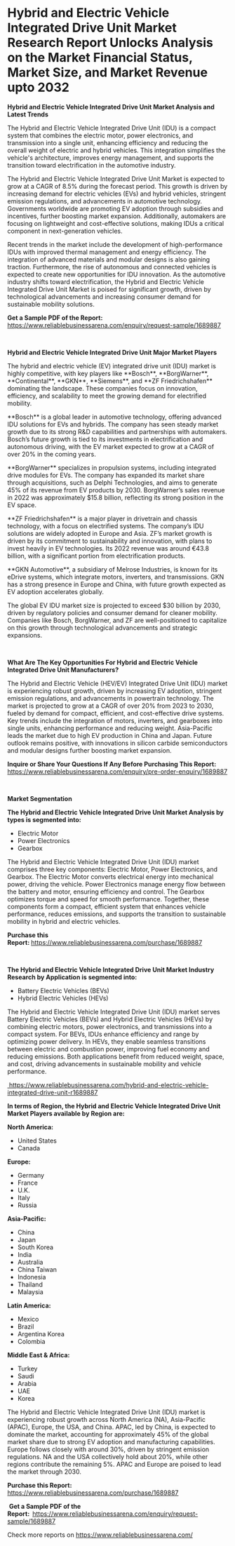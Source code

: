 <p><h1>Hybrid and Electric Vehicle Integrated Drive Unit Market Research Report Unlocks Analysis on the Market Financial Status, Market Size, and Market Revenue upto 2032</h1></p><p><strong>Hybrid and Electric Vehicle Integrated Drive Unit Market Analysis and Latest Trends</strong></p>
<p><p>The Hybrid and Electric Vehicle Integrated Drive Unit (IDU) is a compact system that combines the electric motor, power electronics, and transmission into a single unit, enhancing efficiency and reducing the overall weight of electric and hybrid vehicles. This integration simplifies the vehicle's architecture, improves energy management, and supports the transition toward electrification in the automotive industry.</p><p>The Hybrid and Electric Vehicle Integrated Drive Unit Market is expected to grow at a CAGR of 8.5% during the forecast period. This growth is driven by increasing demand for electric vehicles (EVs) and hybrid vehicles, stringent emission regulations, and advancements in automotive technology. Governments worldwide are promoting EV adoption through subsidies and incentives, further boosting market expansion. Additionally, automakers are focusing on lightweight and cost-effective solutions, making IDUs a critical component in next-generation vehicles.</p><p>Recent trends in the market include the development of high-performance IDUs with improved thermal management and energy efficiency. The integration of advanced materials and modular designs is also gaining traction. Furthermore, the rise of autonomous and connected vehicles is expected to create new opportunities for IDU innovation. As the automotive industry shifts toward electrification, the Hybrid and Electric Vehicle Integrated Drive Unit Market is poised for significant growth, driven by technological advancements and increasing consumer demand for sustainable mobility solutions.</p></p>
<p><strong>Get a Sample PDF of the Report:&nbsp;</strong> <a href="https://www.reliablebusinessarena.com/enquiry/request-sample/1689887?utm_campaign=1420&utm_medium=2&utm_source=Github&utm_content=ia&utm_term=22012025&utm_id=hybrid-and-electric-vehicle-integrated-drive-unit">https://www.reliablebusinessarena.com/enquiry/request-sample/1689887</a></p>
<p>&nbsp;</p>
<p><strong>Hybrid and Electric Vehicle Integrated Drive Unit Major Market Players</strong></p>
<p><p>The hybrid and electric vehicle (EV) integrated drive unit (IDU) market is highly competitive, with key players like **Bosch**, **BorgWarner**, **Continental**, **GKN**, **Siemens**, and **ZF Friedrichshafen** dominating the landscape. These companies focus on innovation, efficiency, and scalability to meet the growing demand for electrified mobility.</p><p>**Bosch** is a global leader in automotive technology, offering advanced IDU solutions for EVs and hybrids. The company has seen steady market growth due to its strong R&D capabilities and partnerships with automakers. Bosch’s future growth is tied to its investments in electrification and autonomous driving, with the EV market expected to grow at a CAGR of over 20% in the coming years.</p><p>**BorgWarner** specializes in propulsion systems, including integrated drive modules for EVs. The company has expanded its market share through acquisitions, such as Delphi Technologies, and aims to generate 45% of its revenue from EV products by 2030. BorgWarner’s sales revenue in 2022 was approximately $15.8 billion, reflecting its strong position in the EV space.</p><p>**ZF Friedrichshafen** is a major player in drivetrain and chassis technology, with a focus on electrified systems. The company’s IDU solutions are widely adopted in Europe and Asia. ZF’s market growth is driven by its commitment to sustainability and innovation, with plans to invest heavily in EV technologies. Its 2022 revenue was around €43.8 billion, with a significant portion from electrification products.</p><p>**GKN Automotive**, a subsidiary of Melrose Industries, is known for its eDrive systems, which integrate motors, inverters, and transmissions. GKN has a strong presence in Europe and China, with future growth expected as EV adoption accelerates globally.</p><p>The global EV IDU market size is projected to exceed $30 billion by 2030, driven by regulatory policies and consumer demand for cleaner mobility. Companies like Bosch, BorgWarner, and ZF are well-positioned to capitalize on this growth through technological advancements and strategic expansions.</p></p>
<p>&nbsp;</p>
<p><strong>What Are The Key Opportunities For Hybrid and Electric Vehicle Integrated Drive Unit Manufacturers?</strong></p>
<p><p>The Hybrid and Electric Vehicle (HEV/EV) Integrated Drive Unit (IDU) market is experiencing robust growth, driven by increasing EV adoption, stringent emission regulations, and advancements in powertrain technology. The market is projected to grow at a CAGR of over 20% from 2023 to 2030, fueled by demand for compact, efficient, and cost-effective drive systems. Key trends include the integration of motors, inverters, and gearboxes into single units, enhancing performance and reducing weight. Asia-Pacific leads the market due to high EV production in China and Japan. Future outlook remains positive, with innovations in silicon carbide semiconductors and modular designs further boosting market expansion.</p></p>
<p><strong>Inquire or Share Your Questions If Any Before Purchasing This Report:</strong> <a href="https://www.reliablebusinessarena.com/enquiry/pre-order-enquiry/1689887?utm_campaign=1420&utm_medium=2&utm_source=Github&utm_content=ia&utm_term=22012025&utm_id=hybrid-and-electric-vehicle-integrated-drive-unit">https://www.reliablebusinessarena.com/enquiry/pre-order-enquiry/1689887</a></p>
<p>&nbsp;</p>
<p><strong>Market Segmentation</strong></p>
<p><strong>The Hybrid and Electric Vehicle Integrated Drive Unit Market Analysis by types is segmented into:</strong></p>
<p><ul><li>Electric Motor</li><li>Power Electronics</li><li>Gearbox</li></ul></p>
<p><p>The Hybrid and Electric Vehicle Integrated Drive Unit (IDU) market comprises three key components: Electric Motor, Power Electronics, and Gearbox. The Electric Motor converts electrical energy into mechanical power, driving the vehicle. Power Electronics manage energy flow between the battery and motor, ensuring efficiency and control. The Gearbox optimizes torque and speed for smooth performance. Together, these components form a compact, efficient system that enhances vehicle performance, reduces emissions, and supports the transition to sustainable mobility in hybrid and electric vehicles.</p></p>
<p><strong>Purchase this Report:&nbsp;</strong><a href="https://www.reliablebusinessarena.com/purchase/1689887?utm_campaign=1420&utm_medium=2&utm_source=Github&utm_content=ia&utm_term=22012025&utm_id=hybrid-and-electric-vehicle-integrated-drive-unit">https://www.reliablebusinessarena.com/purchase/1689887</a></p>
<p>&nbsp;</p>
<p><strong>The Hybrid and Electric Vehicle Integrated Drive Unit Market Industry Research by Application is segmented into:</strong></p>
<p><ul><li>Battery Electric Vehicles (BEVs)</li><li>Hybrid Electric Vehicles (HEVs)</li></ul></p>
<p><p>The Hybrid and Electric Vehicle Integrated Drive Unit (IDU) market serves Battery Electric Vehicles (BEVs) and Hybrid Electric Vehicles (HEVs) by combining electric motors, power electronics, and transmissions into a compact system. For BEVs, IDUs enhance efficiency and range by optimizing power delivery. In HEVs, they enable seamless transitions between electric and combustion power, improving fuel economy and reducing emissions. Both applications benefit from reduced weight, space, and cost, driving advancements in sustainable mobility and vehicle performance.</p></p>
<p><a href="https://www.reliablebusinessarena.com/hybrid-and-electric-vehicle-integrated-drive-unit-r1689887?utm_campaign=1420&utm_medium=2&utm_source=Github&utm_content=ia&utm_term=22012025&utm_id=hybrid-and-electric-vehicle-integrated-drive-unit">&nbsp;https://www.reliablebusinessarena.com/hybrid-and-electric-vehicle-integrated-drive-unit-r1689887</a></p>
<p><strong>In terms of Region, the Hybrid and Electric Vehicle Integrated Drive Unit Market Players available by Region are:</strong></p>
<p>
    <p> <strong> North America: </strong>
        <ul>
            <li>United States</li>
            <li>Canada</li>
        </ul>
        </p> 
    <p> <strong> Europe: </strong>
        <ul>
            <li>Germany</li>
            <li>France</li>
            <li>U.K.</li>
            <li>Italy</li>
            <li>Russia</li>
        </ul>
        </p> 
    <p> <strong> Asia-Pacific: </strong>
        <ul>
            <li>China</li>
            <li>Japan</li>
            <li>South Korea</li>
            <li>India</li>
            <li>Australia</li>
            <li>China Taiwan</li>
            <li>Indonesia</li>
            <li>Thailand</li>
            <li>Malaysia</li>
        </ul>
        </p> 
    <p> <strong> Latin America: </strong>
        <ul>
            <li>Mexico</li>
            <li>Brazil</li>
            <li>Argentina Korea</li>
            <li>Colombia</li>
        </ul>
        </p> 
    <p> <strong> Middle East & Africa: </strong>
        <ul>
            <li>Turkey</li>
            <li>Saudi</li>
            <li>Arabia</li>
            <li>UAE</li>
            <li>Korea</li>
        </ul>
    </p>
    </p>
<p><p>The Hybrid and Electric Vehicle Integrated Drive Unit (IDU) market is experiencing robust growth across North America (NA), Asia-Pacific (APAC), Europe, the USA, and China. APAC, led by China, is expected to dominate the market, accounting for approximately 45% of the global market share due to strong EV adoption and manufacturing capabilities. Europe follows closely with around 30%, driven by stringent emission regulations. NA and the USA collectively hold about 20%, while other regions contribute the remaining 5%. APAC and Europe are poised to lead the market through 2030.</p></p>
<p><strong>Purchase this Report: </strong><a href="https://www.reliablebusinessarena.com/purchase/1689887?utm_campaign=1420&utm_medium=2&utm_source=Github&utm_content=ia&utm_term=22012025&utm_id=hybrid-and-electric-vehicle-integrated-drive-unit">https://www.reliablebusinessarena.com/purchase/1689887</a></p>
<p>&nbsp;<strong>Get a Sample PDF of the Report:&nbsp;&nbsp;</strong><a href="https://www.reliablebusinessarena.com/enquiry/request-sample/1689887?utm_campaign=1420&utm_medium=2&utm_source=Github&utm_content=ia&utm_term=22012025&utm_id=hybrid-and-electric-vehicle-integrated-drive-unit">https://www.reliablebusinessarena.com/enquiry/request-sample/1689887</a></p>
<p><strong></strong></p>
<p>Check more reports on <a href="https://www.reliablebusinessarena.com/?utm_campaign=1420&utm_medium=2&utm_source=Github&utm_content=ia&utm_term=22012025&utm_id=hybrid-and-electric-vehicle-integrated-drive-unit">https://www.reliablebusinessarena.com/</a></p>